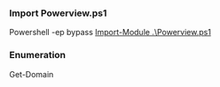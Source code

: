 ### Import Powerview.ps1
Powershell -ep bypass
[Import-Module .\Powerview.ps1](https://github.com/PowerShellMafia/PowerSploit/tree/master/Recon)
### Enumeration
Get-Domain


